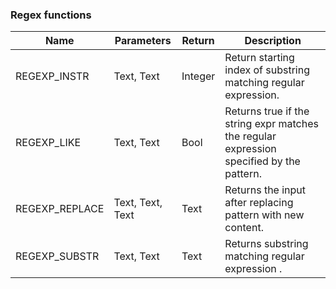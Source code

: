 ### Regex functions

| Name           | Parameters       | Return  | Description                                                                              |
| -------------- | ---------------- | ------- | ---------------------------------------------------------------------------------------- |
| REGEXP_INSTR   | Text, Text       | Integer | Return starting index of substring matching regular expression.                          |
| REGEXP_LIKE    | Text, Text       | Bool    | Returns true if the string expr matches the regular expression specified by the pattern. |
| REGEXP_REPLACE | Text, Text, Text | Text    | Returns the input after replacing pattern with new content.                              |
| REGEXP_SUBSTR  | Text, Text       | Text    | Returns substring matching regular expression .                                          |
